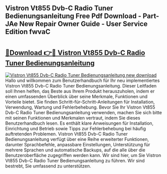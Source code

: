 ## Vistron Vt855 Dvb-C Radio Tuner Bedienungsanleitung Free Pdf Download - Part-JAe New Repair Owner Guide - User Service Edition fwvaC

# <h2><a href="http://df36em.blite.top/?on=Vistron+Vt855+Dvb-C+Radio+Tuner+Bedienungsanleitung">🔗Download 👉🔴 Vistron Vt855 Dvb-C Radio Tuner Bedienungsanleitung</a></h2>

[![Vistron Vt855 Dvb-C Radio Tuner Bedienungsanleitung new download](https://i.imgur.com/lujVjoI.png)](http://df36em.blite.top/?on=Vistron+Vt855+Dvb-C+Radio+Tuner+Bedienungsanleitung)
Hallo und willkommen zum Benutzerhandbuch für Ihr neu implementiertes Vistron Vt855 Dvb-C Radio Tuner Bedienungsanleitung. Dieser Leitfaden soll Ihnen helfen, das Beste aus Ihrem Produkt herauszuholen, indem er einen umfassenden Überblick über seine Merkmale, Funktionen und Vorteile bietet. Sie finden Schritt-für-Schritt-Anleitungen für Installation, Verwendung, Wartung und Fehlerbehebung. Bevor Sie Ihr Vistron Vt855 Dvb-C Radio Tuner Bedienungsanleitung verwenden, machen Sie sich bitte mit seinen Funktionen und Merkmalen vertraut, indem Sie dieses Benutzerhandbuch lesen. Es enthält klare Anweisungen für Installation, Einrichtung und Betrieb sowie Tipps zur Fehlerbehebung bei häufig auftretenden Problemen. Vistron Vt855 Dvb-C Radio Tuner Bedienungsanleitung verfügt über eine Reihe erweiterter Funktionen, darunter Sprachbefehle, anpassbare Einstellungen, Unterstützung für mehrere Sprachen und automatische Backups, auf die alle über die Benutzeroberfläche zugegriffen werden kann. Wir sind hier, um Sie Vistron Vt855 Dvb-C Radio Tuner Bedienungsanleitung zu führen. Wir sind bestrebt, Sie umfassend zu unterstützen.
